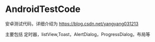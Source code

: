 # AndroidTestCode

安卓测试代码，详细介绍为 https://blog.csdn.net/yangyang031213 


主要包括 定时器，listView,Toast，AlertDialog，ProgressDialog，布局等